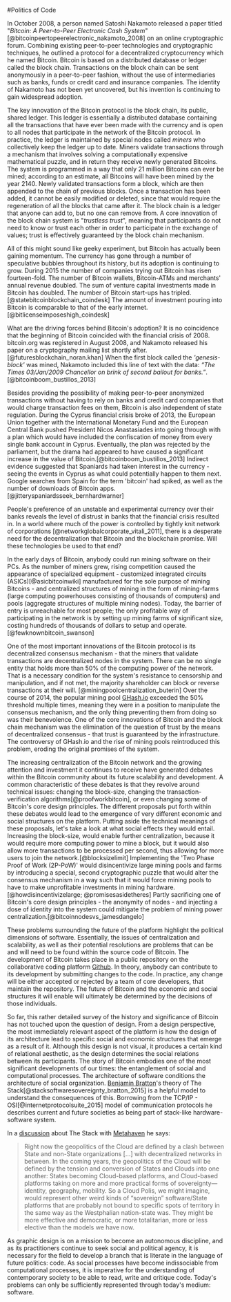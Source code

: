 



#Politics of Code

In October 2008, a person named Satoshi Nakamoto released a paper titled "*Bitcoin: A Peer-to-Peer Electronic Cash System*"[@bitcoinpeertopeerelectronic_nakamoto_2008] on an online cryptographic forum. Combining existing peer-to-peer technologies and cryptographic techniques, he outlined a protocol for a decentralized cryptocurrency which he named Bitcoin. Bitcoin is based on a distributed database or ledger called the block chain. Transactions on the block chain can be sent anonymously in a peer-to-peer fashion, without the use of intermediaries such as banks, funds or credit card and insurance companies. The identity of Nakamoto has not been yet uncovered, but his invention is continuing to gain widespread adoption.

The key innovation of the Bitcoin protocol is the block chain, its public, shared ledger. This ledger is essentially a distributed database containing all the transactions that have ever been made with the currency and is open to all nodes that participate in the network of the Bitcoin protocol. In practice, the ledger is maintained by special nodes called *miners* who collectively keep the ledger up to date. Miners validate transactions through a mechanism that involves solving a computationally expensive mathematical puzzle, and in return they receive newly generated Bitcoins. The system is programmed in a way that only 21 million Bitcoins can ever be mined; according to an estimate, all Bitcoins will have been mined by the year 2140. Newly validated transactions form a block, which are then appended to the chain of previous blocks. Once a transaction has been added, it cannot be easily modified or deleted, since that would require the regeneration of all the blocks that came after it. The block chain is a ledger that anyone can add to, but no one can remove from. A core innovation of the block chain system is "*trustless trust*", meaning that participants do not need to know or trust each other in order to participate in the exchange of values; trust is effectively guaranteed by the block chain mechanism.

All of this might sound like geeky experiment, but Bitcoin has actually been gaining momentum. The currency has gone through a number of speculative bubbles throughout its history, but its adoption is continuing to grow. During 2015 the number of companies trying out Bitcoin has risen fourteen-fold. The number of Bitcoin wallets, Bitcoin-ATMs and merchants' annual revenue doubled. The sum of venture capital investments made in Bitcoin has doubled. The number of Bitcoin start-ups has tripled. [@statebitcoinblockchain_coindesk] The amount of investment pouring into Bitcoin is comparable to that of the early internet. [@bitlicenseimposeshigh_coindesk]

What are the driving forces behind Bitcoin's adoption? It is no coincidence that the beginning of Bitcoin coincided with the financial crisis of 2008. bitcoin.org was registered in August 2008, and Nakamoto released his paper on a cryptography mailing list shortly after. [@futuresblockchain_noran.khan] When the first block called the *'genesis-block'* was mined, Nakamoto included this line of text with the data: *“The Times 03/Jan/2009 Chancellor on brink of second bailout for banks.”*.[@bitcoinboom_bustillos_2013]

Besides providing the possibility of making peer-to-peer anonymized transactions without having to rely on banks and credit card companies that would charge transaction fees on them, Bitcoin is also independent of state regulation. During the Cyprus financial crisis broke of 2013, the European Union together with the International Monetary Fund and the European Central Bank pushed President Nicos Anastasiades into going through with a plan which would have included the confiscation of money from every single bank account in Cyprus. Eventually, the plan was rejected by the parliament, but the drama had appeared to have caused a significant increase in the value of Bitcoin.[@bitcoinboom_bustillos_2013] Indirect evidence suggested that Spaniards had taken interest in the currency - seeing the events in Cyprus as what could potentially happen to them next. Google searches from Spain for the term 'bitcoin' had spiked, as well as the number of downloads of Bitcoin apps. [@jitteryspaniardsseek_bernhardwarner]

People's preference of an unstable and experimental currency over their banks  reveals the level of distrust in banks that the financial crisis resulted in. In a world where much of the power is controlled by tightly knit network of corporations [@networkglobalcorporate_vitali_2011], there is a desperate need for the decentralization that Bitcoin and the blockchain promise.
Will these technologies be used to that end?

In the early days of Bitcoin, anybody could run mining software on their PCs. As the number of miners grew, rising competition caused the appearance of specialized equipment - customized integrated circuits (ASICs)[@asicbitcoinwiki] manufactured for the sole purpose of mining Bitcoins  - and centralized structures of mining in the form of mining-farms (large computing powerhouses consisting of thousands of computers) and pools (aggregate structures of multiple mining nodes). Today, the barrier of entry is unreachable for most people; the only profitable way of participating in the network is by setting up mining farms of significant size, costing hundreds of thousands of dollars to setup and operate. [@fewknownbitcoin_swanson]

One of the most important innovations of the Bitcoin protocol is its decentralized consensus mechanism - that the miners that validate transactions are decentralized nodes in the system. There can be no single entity that holds more than 50% of the computing power of the network. That is a necessary condition for the system's resistance to censorship and manipulation, and if not met, the majority shareholder can block or reverse transactions at their will. [@miningpoolcentralization_buterin] Over the course of 2014, the popular mining pool [GHash.io](https://ghash.io/) exceeded the 50% threshold multiple times, meaning they were in a position to manipulate the consensus mechanism, and the only thing preventing them from doing so was their benevolence. One of the core innovations of Bitcoin and the block chain mechanism was the elimination of the question of trust by the means of decentralized consensus - that trust is guaranteed by the infrastructure. The controversy of GHash.io  and the rise of mining pools reintroduced this problem, eroding the original promises of the system.

The increasing centralization of the Bitcoin network and the growing attention and investment it continues to receive have generated debates within the Bitcoin community about its future scalability and development. A common characteristic of these debates is that they revolve around technical issues: changing the block-size, changing the transaction-verification algorithms[@proofworkbitcoin], or even changing some of Bitcoin's core design principles.
The different proposals put forth within these debates would lead to the emergence of very different economic and social structures on the platform. Putting aside the technical meanings of these proposals, let's take a look at what social effects they would entail. Increasing the block-size, would enable further centralization, because it would require more computing power to mine a block, but it would also allow more transactions to be processed per second, thus allowing for more users to join the network.[@blocksizelimit] Implementing the 'Two Phase Proof of Work (2P-PoW)' would disincentivize large mining pools and farms by introducing a special, second cryptographic puzzle that would alter the consensus mechanism in a way such that it would force mining pools to have to make unprofitable investments in mining hardware. [@howdisincentivizelarge; @promisesasidetheres] Partly sacrificing one of Bitcoin's core design principles - the anonymity of nodes - and injecting a dose of identity into the system could mitigate the problem of mining power centralization.[@bitcoinnodesvs_jamesdangelo]

These problems surrounding the future of the platform highlight the political dimensions of software. Essentially, the issues of centralization and scalability, as well as their potential resolutions are problems that can be and will need to be found within the source code of Bitcoin. The development of Bitcoin takes place in a public repository on the collaborative coding platform [Github](https://github.com/bitcoin/bitcoin). In theory, anybody can contribute to its development by submitting changes to the code. In practice, any change will be either accepted or rejected by a team of core developers, that maintain the repository. The future of Bitcoin and the economic and social structures it will enable will ultimately be determined by the decisions of those individuals.

So far, this rather detailed survey of the history and significance of Bitcoin has not touched upon the question of design. From a design perspective, the most immediately relevant aspect of the platform is how the design of its architecture lead to specific social and economic structures that emerge as a result of it. Although this design is not visual, it produces a certain kind of relational aesthetic, as the design determines the social relations between its participants.
The story of Bitcoin embodies one of the most significant developments of our times: the entanglement of social and computational processes.
The architecture of software conditions the architecture of social organization. [Benjamin Bratton]()'s theory of The Stack[@stacksoftwaresovereignty_bratton_2015] is a helpful model to understand the consequences of this. Borrowing from the TCP/IP - OSI[@internetprotocolsuite_2015] model of communication protocols he describes current and future societies as being part of stack-like hardware-software system.

In a [discussion](http://mthvn.tumblr.com/post/38098461078/thecloudthestateandthestack) about The Stack with [Metahaven](http://mthvn.tumblr.com/post/38098461078/thecloudthestateandthestack) he says:

> Right now the geopolitics of the Cloud are defined by a clash between State and non-State organizations [...] with decentralized networks in between. In the coming years, the geopolitics of the Cloud will be defined by the tension and conversion of States and Clouds into one another: States becoming Cloud-based platforms, and Cloud-based platforms taking on more and more practical forms of sovereignty—identity, geography, mobility. So a Cloud Polis, we might imagine, would represent other weird kinds of “sovereign” software/State platforms that are probably not bound to specific spots of territory in the same way as the Westphalian nation-state was. They might be more effective and democratic, or more totalitarian, more or less elective than the models we have now.

<span class='conclusion'>
As graphic design is on a mission to become an autonomous discipline, and as its practitioners continue to seek social and political agency, it is necessary for the field to develop a branch that is literate in the language of future politics: code.
As social processes have become indissociable from computational processes, it is imperative for the understanding of contemporary society to be able to read, write and critique code. Today's problems can only be sufficiently represented through today's medium: software.
